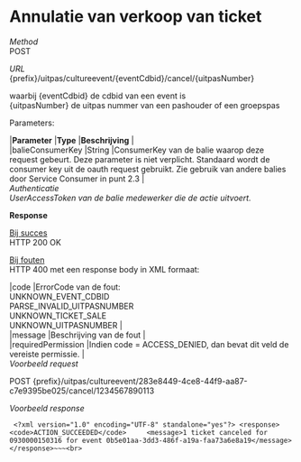 ---
---

# Annulatie van verkoop van ticket

_Method_  
 POST

_URL_  
 {prefix}/uitpas/cultureevent/{eventCdbid}/cancel/{uitpasNumber}

waarbij {eventCdbid} de cdbid van een event is  
 {uitpasNumber} de uitpas nummer van een pashouder of een groepspas

Parameters:

 |**Parameter** |**Type** |**Beschrijving** |  
 |balieConsumerKey |String |ConsumerKey van de balie waarop deze request gebeurt. Deze parameter is niet verplicht. Standaard wordt de consumer key uit de oauth request gebruikt. Zie gebruik van andere balies door Service Consumer in punt 2.3 |  
_Authenticatie_  
_UserAccessToken van de balie medewerker die de actie uitvoert._

**Response**

<u>Bij succes</u>  
 HTTP 200 OK

<u>Bij fouten</u>  
 HTTP 400 met een response body in XML formaat:

 |code |ErrorCode van de fout:  
 UNKNOWN\_EVENT\_CDBID  
 PARSE\_INVALID\_UITPASNUMBER  
 UNKNOWN\_TICKET\_SALE  
 UNKNOWN\_UITPASNUMBER |  
 |message |Beschrijving van de fout |  
 |requiredPermission |Indien code = ACCESS\_DENIED, dan bevat dit veld de vereiste permissie. |  
_Voorbeeld request_

POST {prefix}/uitpas/cultureevent/283e8449-4ce8-44f9-aa87-c7e9395be025/cancel/1234567890113

_Voorbeeld response_

~~~
 <?xml version="1.0" encoding="UTF-8" standalone="yes"?> <response>     <code>ACTION_SUCCEEDED</code>     <message>1 ticket canceled for 0930000150316 for event 0b5e01aa-3dd3-486f-a19a-faa73a6e8a19</message> </response>~~~<br>